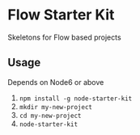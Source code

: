 # Flow Starter Kit

Skeletons for Flow based projects

## Usage

Depends on Node6 or above

1. `npm install -g node-starter-kit`
1. `mkdir my-new-project`
1. `cd my-new-project`
1. `node-starter-kit`
